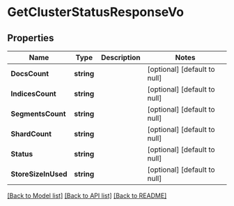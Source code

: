 # GetClusterStatusResponseVo

## Properties
Name | Type | Description | Notes
------------ | ------------- | ------------- | -------------
**DocsCount** | **string** |  | [optional] [default to null]
**IndicesCount** | **string** |  | [optional] [default to null]
**SegmentsCount** | **string** |  | [optional] [default to null]
**ShardCount** | **string** |  | [optional] [default to null]
**Status** | **string** |  | [optional] [default to null]
**StoreSizeInUsed** | **string** |  | [optional] [default to null]

[[Back to Model list]](../README.md#documentation-for-models) [[Back to API list]](../README.md#documentation-for-api-endpoints) [[Back to README]](../README.md)


